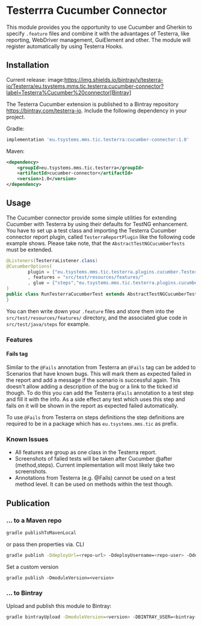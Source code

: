 # Testerrra Cucumber Connector

This module provides you the opportunity to use Cucumber and Gherkin to specify `.feature` files and combine it with the advantages of Testerra, like reporting, WebDriver management, GuiElement and other.
The module will register automatically by using Testerra Hooks.

## Installation

Current release: image:https://img.shields.io/bintray/v/testerra-io/Testerra/eu.tsystems.mms.tic.testerra:cucumber-connector?label=Testerra%Cucumber%20connector[Bintray]

The Testerra Cucumber extension is published to a Bintray repository https://bintray.com/testerra-io.
Include the following dependency in your project.

Gradle:
````groovy
implementation 'eu.tsystems.mms.tic.testerra:cucumber-connector:1.0'
````

Maven:
````xml
<dependency>
    <groupId>eu.tsystems.mms.tic.testerra</groupId>
    <artifactId>cucumber-connector</artifactId>
    <version>1.0</version>
</dependency>
````

## Usage
The Cucumber connector provide some simple utilities for extending Cucumber with Testerra by using their defaults for TestNG enhancement.
You have to set up a test class and importing the Testerra Cucumber connector report plugin, called `TesterraReportPlugin` like the following code example shows.
Please take note, that the `AbstractTestNGCucumberTests` must be extended.

````java
@Listeners(TesterraListener.class)
@CucumberOptions(
        plugin = {"eu.tsystems.mms.tic.testerra.plugins.cucumber.TesterraReportPlugin"}
        , features = "src/test/resources/features/"
        , glue = {"steps","eu.tsystems.mms.tic.testerra.plugins.cucumber"}
)
public class RunTesterraCucumberTest extends AbstractTestNGCucumberTests {
}
````

You can then write down your `.feature` files and store them into the `src/test/resources/features/` directory, and the associated glue code in `src/test/java/steps` for example.

### Features
#### Fails tag
Similar to the `@Fails` annotation from Testerra an `@Fails` tag can be added to Scenarios that have known bugs. This will
mark them as expected failed in the report and add a message if the scenario is successful again. This doesn't allow 
adding a description of the bug or a link to the ticked id though. To do this you can add the Testerra `@Fails` annotation
to a test step and fill it with the info. As a side effect any test which uses this step and fails on it will be shown in
the report as expected failed automatically.

To use `@Fails` from Testerra on steps definitions the step definitions are required to be in a package which has 
`eu.tsystems.mms.tic` as prefix.

### Known Issues
- All features are group as one class in the Testerra report.
- Screenshots of failed tests will be taken after Cucumber @after (method,steps). Current implementation will most 
likely take two screenshots. 
- Annotations from Testerra (e.g. @Fails) cannot be used on a test method level. It can be used on methods within the test
though.

## Publication

### ... to a Maven repo

```sh
gradle publishToMavenLocal
```
or pass then properties via. CLI
```sh
gradle publish -DdeployUrl=<repo-url> -DdeployUsername=<repo-user> -DdeployPassword=<repo-password>
```

Set a custom version
```shell script
gradle publish -DmoduleVersion=<version>
```

### ... to Bintray

Upload and publish this module to Bintray:

````sh
gradle bintrayUpload -DmoduleVersion=<version> -DBINTRAY_USER=<bintray-user> -DBINTRAY_API_KEY=<bintray-api-key>
```` 
